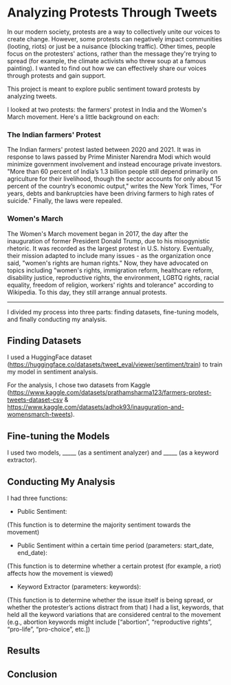 # Analyzing Protests Through Tweets

In our modern society, protests are a way to collectively unite our voices to create change. However, some protests can negatively impact communities (looting, riots) or just be a nuisance (blocking traffic). Other times, people focus on the protesters' actions, rather than the message they're trying to spread (for example, the climate activists who threw soup at a famous painting). I wanted to find out how we can effectively share our voices through protests and gain support.

This project is meant to explore public sentiment toward protests by analyzing tweets.

I looked at two protests: the farmers' protest in India and the Women's March movement. Here's a little background on each:

### The Indian farmers' Protest
The Indian farmers' protest lasted between 2020 and 2021. It was in response to laws passed by Prime Minister Narendra Modi which would minimize government involvement and instead encourage private investors. "More than 60 percent of India’s 1.3 billion people still depend primarily on agriculture for their livelihood, though the sector accounts for only about 15 percent of the country’s economic output," writes the New York Times, "For years, debts and bankruptcies have been driving farmers to high rates of suicide." Finally, the laws were repealed.

### Women's March
The Women's March movement began in 2017, the day after the inauguration of former President Donald Trump, due to his misogynistic rhetoric. It was recorded as the largest protest in U.S. history. Eventually, their mission adapted to include many issues - as the organization once said, "women's rights are human rights." Now, they have advocated on topics including "women's rights, immigration reform, healthcare reform, disability justice, reproductive rights, the environment, LGBTQ rights, racial equality, freedom of religion, workers' rights and tolerance" according to Wikipedia. To this day, they still arrange annual protests.

---

I divided my process into three parts: finding datasets, fine-tuning models, and finally conducting my analysis.

## Finding Datasets
I used a HuggingFace dataset (https://huggingface.co/datasets/tweet_eval/viewer/sentiment/train) to train my model in sentiment analysis.

For the analysis, I chose two datasets from Kaggle (https://www.kaggle.com/datasets/prathamsharma123/farmers-protest-tweets-dataset-csv & https://www.kaggle.com/datasets/adhok93/inauguration-and-womensmarch-tweets).

## Fine-tuning the Models
I used two models, _____ (as a sentiment analyzer) and _____ (as a keyword extractor).

## Conducting My Analysis
I had three functions:

* Public Sentiment:

(This function is to determine the majority sentiment towards the movement)

* Public Sentiment within a certain time period (parameters: start_date, end_date):

(This function is to determine whether a certain protest (for example, a riot) affects how the movement is viewed)

* Keyword Extractor (parameters: keywords):

(This function is to determine whether the issue itself is being spread, or whether the protester’s actions distract from that)
I had a list, keywords, that held all the keyword variations that are considered central to the movement (e.g., abortion keywords might include [“abortion”, “reproductive rights”, “pro-life”, “pro-choice”, etc.])

## Results


## Conclusion



